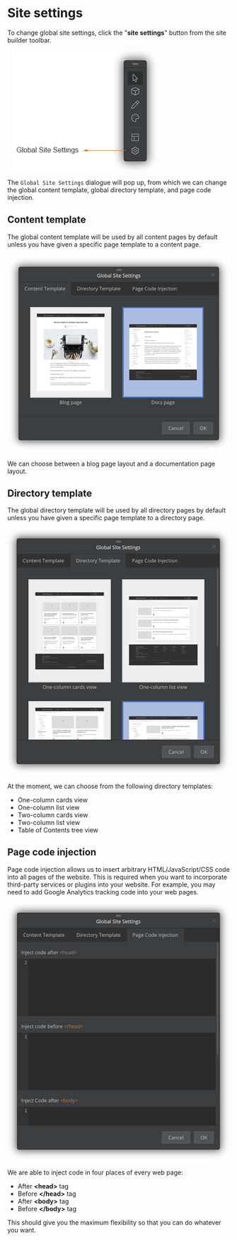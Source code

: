 ﻿# Site settings

To change global site settings, click the "**site settings**" button from the site builder toolbar.

![screenshot-sitebuilder-toolbar-site-settings](screenshot-sitebuilder-toolbar-site-settings.png)

The `Global Site Settings` dialogue will pop up, from which we can change the global content template, global directory template, and page code injection.

## Content template

The global content template will be used by all content pages by default unless you have given a specific page template to a content page.

![screen-sitebuilder-global-content-template](screen-sitebuilder-global-content-template.png)

We can choose between a blog page layout and a documentation page layout.

## Directory template

The global directory template will be used by all directory pages by default unless you have given a specific page template to a directory page.

![screen-sitebuilder-global-directory-template](screen-sitebuilder-global-directory-template.png)

At the moment, we can choose from the following directory templates:
* One-column cards view
* One-column list view
* Two-column cards view
* Two-column list view
* Table of Contents tree view

## Page code injection

Page code injection allows us to insert arbitrary HTML/JavaScript/CSS code into all pages of the website. This is required when you want to incorporate third-party services or plugins into your website. For example, you may need to add Google Analytics tracking code into your web pages.

![screen-sitebuilder-global-code-inject](screen-sitebuilder-global-code-inject.png)

We are able to inject code in four places of every web page:
* After **&lt;head&gt;** tag
* Before **&lt;/head&gt;** tag
* After **&lt;body&gt;** tag
* Before **&lt;/body&gt;** tag

This should give you the maximum flexibility so that you can do whatever you want.
